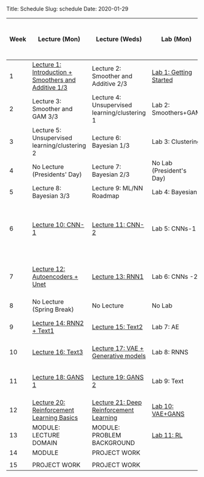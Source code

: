 Title: Schedule
Slug: schedule
Date: 2020-01-29


|Week|Lecture (Mon)|Lecture (Weds)|Lab (Mon)|Advanced Section (Weds)|Assignment (R:Released Weds - D:Due Thurs)|
|-----|-----|-----|-----|-----|-----|
|1|[Lecture 1: Introduction + Smoothers and Additive 1/3]({filename}/lectures/lecture01/index.md)|Lecture 2: Smoother and Additive 2/3|[Lab 1: Getting Started]({filename}/labs/lab01/index.md)||HW1 - R: 1/29 D: 2/6|
|2|Lecture 3: Smoother and GAM 3/3 |Lecture 4: Unsupervised learning/clustering 1|Lab 2: Smoothers+GAM ||HW2 - R: 2/5 D: 2/20|
|3|Lecture 5: Unsupervised learning/clustering 2|Lecture 6: Bayesian 1/3|Lab 3: Clustering||No New Assignment|
|4|No Lecture (Presidents' Day)|Lecture 7: Bayesian 2/3|No Lab (President's Day)||HW3 - R: 2/19 D: 3/5|
|5|Lecture 8: Bayesian 3/3|Lecture 9: ML/NN Roadmap|Lab 4: Bayesian||No New Assignment|
|6|[Lecture 10: CNN-1]({filename}/lectures/lecture10/index.md)|[Lecture 11: CNN-2]({filename}/lectures/lecture11/index.md)|Lab 5: CNNs-1|A-Sec 1: ResNet, Dense-Net, res-Next and Inception and transfer learning|HW4 - R: 3/4 D: 3/12|
|7|[Lecture 12: Autoencoders + Unet]({filename}/lectures/lecture12/index.md)|[Lecture 13: RNN1]({filename}/lectures/lecture13/index.md)|Lab 6: CNNs -2|A-Sec 2: Segmentation Techniques, YOLO, Unet and M-RCNN|HW5 - R: 3/11 D: 3/26|
|8|No Lecture (Spring Break)|No Lecture |No Lab |No A-Sec |No New Assignment|
|9|[Lecture 14: RNN2 + Text1]({filename}/lectures/lecture14/index.md)|[Lecture 15: Text2]({filename}/lectures/lecture15/index.md)|Lab 7: AE |A-Sec 3: RNN, echo state |HW6 - R: 3/25 D: 4/9|
|10|[Lecture 16: Text3]({filename}/lectures/lecture16/index.md)|[Lecture 17: VAE + Generative models]({filename}/lectures/lecture17/index.md)|Lab 8: RNNS |A-Sec 4: Variational Inference|No New Assignment|
|11|[Lecture 18: GANS 1]({filename}/lectures/lecture18/index.md)|[Lecture 19: GANS 2]({filename}/lectures/lecture19/index.md)|Lab 9: Text|A-Sec 5: GANS. Bicylcle GANS etc|HW7 - R: 4/8 D: 4/16|
|12|[Lecture 20: Reinforcement Learning Basics]({filename}/lectures/lecture20/index.md)|[Lecture 21: Deep Reinforcement Learning ]({filename}/lectures/lecture21/index.md)|[Lab 10: VAE+GANS]({filename}/labs/lab10/index.md)|A-Sec 6: RL|HW8 - R: 4/15 D: 4/23|
|13|MODULE: LECTURE DOMAIN|MODULE: PROBLEM BACKGROUND|[Lab 11: RL]({filename}/labs/lab11/index.md)|||
|14|MODULE|PROJECT WORK |
|||
|15|PROJECT WORK |PROJECT WORK ||||
